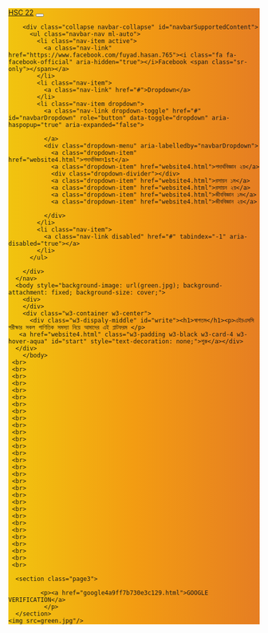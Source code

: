 
<html lang="en">
<head>
    <meta charset="UTF-8">
    <meta name="viewport" content="width=device-width, initial-scale=1.0">
    <title>Document</title>
    <link rel="stylesheet" href="style.css">
    <link rel="stylesheet" href="https://maxcdn.bootstrapcdn.com/bootstrap/4.4.1/css/bootstrap.min.css">
  <script src="https://ajax.googleapis.com/ajax/libs/jquery/3.4.1/jquery.min.js"></script>
  <script src="https://cdnjs.cloudflare.com/ajax/libs/popper.js/1.16.0/umd/popper.min.js"></script>
  <script src="https://maxcdn.bootstrapcdn.com/bootstrap/4.4.1/js/bootstrap.min.js"></script>
  <link rel="stylesheet" href="https://cdnjs.cloudflare.com/ajax/libs/font-awesome/4.7.0/css/font-awesome.min.css">
  <link rel="stylesheet" href="https://www.w3schools.com/w3css/4/w3.css">
</head>
<body>
    <nav class="navbar navbar-expand-lg navbar-light bg-light" style="background-image: linear-gradient( to right, #f1c40f,#f39c12,#e67e22);">
        <a class="navbar-brand" href="#">HSC 22</a>
        <button class="navbar-toggler" type="button" data-toggle="collapse" data-target="#navbarSupportedContent" 
        aria-controls="navbarSupportedContent" aria-expanded="false" aria-label="Toggle navigation">
          <span class="navbar-toggler-icon"></span>
        </button>

        <div class="collapse navbar-collapse" id="navbarSupportedContent">
          <ul class="navbar-nav ml-auto">
            <li class="nav-item active">
              <a class="nav-link" href="https://www.facebook.com/fuyad.hasan.765"><i class="fa fa-facebook-official" aria-hidden="true"></i>Facebook <span class="sr-only"></span></a>
            </li>
            <li class="nav-item">
              <a class="nav-link" href="#">Dropdown</a>
            </li>
            <li class="nav-item dropdown">
              <a class="nav-link dropdown-toggle" href="#" id="navbarDropdown" role="button" data-toggle="dropdown" aria-haspopup="true" aria-expanded="false">

              </a>
              <div class="dropdown-menu" aria-labelledby="navbarDropdown">
                <a class="dropdown-item" href="website4.html">পদার্থবিজ্ঞান1st</a>
                <a class="dropdown-item" href="website4.html">পদার্থবিজ্ঞান ২য়</a>
                <div class="dropdown-divider"></div>
                <a class="dropdown-item" href="website4.html">রসায়ন ১ম</a>
                <a class="dropdown-item" href="website4.html">রসায়ন ২য়</a>
                <a class="dropdown-item" href="website4.html">জীববিজ্ঞান ১ম</a>
                <a class="dropdown-item" href="website4.html">জীববিজ্ঞান ২য়</a>

              </div>
            </li>
            <li class="nav-item">
              <a class="nav-link disabled" href="#" tabindex="-1" aria-disabled="true"></a>
            </li>
          </ul>

        </div>
      </nav>
      <body style="background-image: url(green.jpg); background-attachment: fixed; background-size: cover;">
        <div>
        </div>
        <div class="w3-container w3-center">
          <div class="w3-dispaly-middle" id="write"><h1>স্বাগতম</h1><p>এইচএসসি পরীক্ষার সকল গাণিতিক সমস্যা নিয়ে আমাদের এই প্লাটফরম </p>
       <a href="website4.html" class="w3-padding w3-black w3-card-4 w3-hover-aqua" id="start" style="text-decoration: none;">শুরু</a></div>
      </div>
        </body>
     <br>
     <br>
     <br>
     <br>
     <br>
     <br>
     <br>
     <br>
     <br>
     <br>
     <br>
     <br>
     <br>
     <br>
     <br>
     <br>
     <br>
     <br>
     <br>
     <br>
     <br>
     <br>
     <br>
     <br>
     <br>
     <br>
     <br>
     <br>
     <br>
     <br>

      <section class="page3">

             <p><a href="google4a9ff7b730e3c129.html">GOOGLE VERIFICATION</a>
              </p>
      </section>
    <img src=green.jpg"/>
</body>
<style>
  h3{
    background-color: azure;
  }
     #start{
    padding:20px;
    font-family: Arial, Helvetica, sans-serif;
    font-size: 40px;
  }
  #write{
    font-size: large;
  }

</style>

</html>
